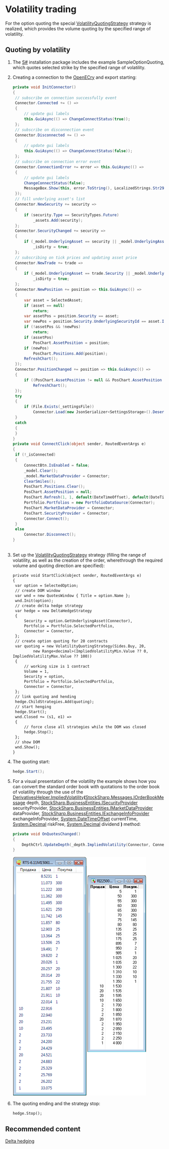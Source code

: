 # Volatility trading

For the option quoting the special [VolatilityQuotingStrategy](xref:StockSharp.Algo.Strategies.Derivatives.VolatilityQuotingStrategy) strategy is realized, which provides the volume quoting by the specified range of volatility. 

## Quoting by volatility

1. The [S\#](../../api.md) installation package includes the example SampleOptionQuoting, which quotes selected strike by the specified range of volatility. 
2. Creating a connection to the [OpenECry](../connectors/stock_market/openecry.md) and export starting: 

   ```cs
   private void InitConnector()
   {
   	// subscribe on connection successfully event
   	Connector.Connected += () =>
   	{
   		// update gui labels
   		this.GuiAsync(() => ChangeConnectStatus(true));
   	};
   	// subscribe on disconnection event
   	Connector.Disconnected += () =>
   	{
   		// update gui labels
   		this.GuiAsync(() => ChangeConnectStatus(false));
   	};
   	// subscribe on connection error event
   	Connector.ConnectionError += error => this.GuiAsync(() =>
   	{
   		// update gui labels
   		ChangeConnectStatus(false);
   		MessageBox.Show(this, error.ToString(), LocalizedStrings.Str2959);
   	});
   	// fill underlying asset's list
   	Connector.NewSecurity += security =>
   	{
   		if (security.Type == SecurityTypes.Future)
   			_assets.Add(security);
   	};
   	Connector.SecurityChanged += security =>
   	{
   		if (_model.UnderlyingAsset == security || _model.UnderlyingAsset.Id == security.UnderlyingSecurityId)
   			_isDirty = true;
   	};
   	// subscribing on tick prices and updating asset price
   	Connector.NewTrade += trade =>
   	{
   		if (_model.UnderlyingAsset == trade.Security || _model.UnderlyingAsset.Id == trade.Security.UnderlyingSecurityId)
   			_isDirty = true;
   	};
   	Connector.NewPosition += position => this.GuiAsync(() =>
   	{
   		var asset = SelectedAsset;
   		if (asset == null)
   			return;
   		var assetPos = position.Security == asset;
   		var newPos = position.Security.UnderlyingSecurityId == asset.Id;
   		if (!assetPos && !newPos)
   			return;
   		if (assetPos)
   			PosChart.AssetPosition = position;
   		if (newPos)
   			PosChart.Positions.Add(position);
   		RefreshChart();
   	});
   	Connector.PositionChanged += position => this.GuiAsync(() =>
   	{
   		if ((PosChart.AssetPosition != null && PosChart.AssetPosition == position) || PosChart.Positions.Cache.Contains(position))
   			RefreshChart();
   	});
   	try
   	{
   		if (File.Exists(_settingsFile))
   			Connector.Load(new JsonSerializer<SettingsStorage>().Deserialize(_settingsFile));
   	}
   	catch
   	{
   	}
   }
   private void ConnectClick(object sender, RoutedEventArgs e)
   {
   	if (!_isConnected)
   	{
   		ConnectBtn.IsEnabled = false;
   		_model.Clear();
   		_model.MarketDataProvider = Connector;
   		ClearSmiles();
   		PosChart.Positions.Clear();
   		PosChart.AssetPosition = null;
   		PosChart.Refresh(1, 1, default(DateTimeOffset), default(DateTimeOffset));
   		Portfolio.Portfolios = new PortfolioDataSource(Connector);
   		PosChart.MarketDataProvider = Connector;
   		PosChart.SecurityProvider = Connector;
   		Connector.Connect();
   	}
   	else
   		Connector.Disconnect();
   }            		
   	  				
   ```

3. Set up the [VolatilityQuotingStrategy](xref:StockSharp.Algo.Strategies.Derivatives.VolatilityQuotingStrategy) strategy (filling the range of volatility, as well as the creation of the order, wherethrough the required volume and quoting direction are specified): 

   ```none
   private void StartClick(object sender, RoutedEventArgs e)
   {
   	var option = SelectedOption;
   	// create DOM window
   	var wnd = new QuotesWindow { Title = option.Name };
   	wnd.Init(option);
   	// create delta hedge strategy
   	var hedge = new DeltaHedgeStrategy
   	{
   		Security = option.GetUnderlyingAsset(Connector),
   		Portfolio = Portfolio.SelectedPortfolio,
   		Connector = Connector,
   	};
   	// create option quoting for 20 contracts
   	var quoting = new VolatilityQuotingStrategy(Sides.Buy, 20,
   			new Range<decimal>(ImpliedVolatilityMin.Value ?? 0, ImpliedVolatilityMax.Value ?? 100))
   	{
   		// working size is 1 contract
   		Volume = 1,
   		Security = option,
   		Portfolio = Portfolio.SelectedPortfolio,
   		Connector = Connector,
   	};
   	// link quoting and hending
   	hedge.ChildStrategies.Add(quoting);
   	// start henging
   	hedge.Start();
   	wnd.Closed += (s1, e1) =>
   	{
   		// force close all strategies while the DOM was closed
   		hedge.Stop();
   	};
   	// show DOM
   	wnd.Show();
   }
   ```

4. The quoting start: 

   ```cs
   hedge.Start();
   ```

5. For a visual presentation of the volatility the example shows how you can convert the standard order book with quotations to the order book of volatility through the use of the [DerivativesHelper.ImpliedVolatility](xref:StockSharp.Algo.Derivatives.DerivativesHelper.ImpliedVolatility(StockSharp.Messages.IOrderBookMessage,StockSharp.BusinessEntities.ISecurityProvider,StockSharp.BusinessEntities.IMarketDataProvider,StockSharp.BusinessEntities.IExchangeInfoProvider,System.DateTimeOffset,System.Decimal,System.Decimal))**(**[StockSharp.Messages.IOrderBookMessage](xref:StockSharp.Messages.IOrderBookMessage) depth, [StockSharp.BusinessEntities.ISecurityProvider](xref:StockSharp.BusinessEntities.ISecurityProvider) securityProvider, [StockSharp.BusinessEntities.IMarketDataProvider](xref:StockSharp.BusinessEntities.IMarketDataProvider) dataProvider, [StockSharp.BusinessEntities.IExchangeInfoProvider](xref:StockSharp.BusinessEntities.IExchangeInfoProvider) exchangeInfoProvider, [System.DateTimeOffset](xref:System.DateTimeOffset) currentTime, [System.Decimal](xref:System.Decimal) riskFree, [System.Decimal](xref:System.Decimal) dividend **)** method: 

   ```cs
   private void OnQuotesChanged()
   {
       DepthCtrl.UpdateDepth(_depth.ImpliedVolatility(Connector, Connector, Connector.CurrentTime));
   }
   ```

   ![sample quote iv](../../../images/sample_quote_iv.png)

6. The quoting ending and the strategy stop: 

   ```none
   hedge.Stop();
   ```

## Recommended content

[Delta hedging](delta_hedging.md)
